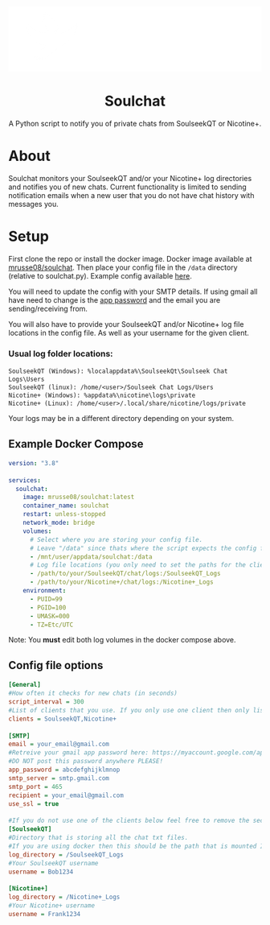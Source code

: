 ![banner](https://raw.githubusercontent.com/mrusse/soulchat/refs/heads/main/resources/banner.png)

<h1 align="center">Soulchat</h1>
<p align="center">
  A Python script to notify you of private chats from SoulseekQT or Nicotine+.
</p>

# About
Soulchat monitors your SoulseekQT and/or your Nicotine+ log directories and notifies you of new chats.
Current functionality is limited to sending notification emails when a new user that you do not have chat
history with messages you.

# Setup
First clone the repo or install the docker image. Docker image available at [mrusse08/soulchat](https://hub.docker.com/repository/docker/mrusse08/soulchat/general).
Then place your config file in the `/data` directory (relative to soulchat.py). Example config available [here](https://github.com/mrusse/soulchat/blob/main/config.ini).

You will need to update the config with your SMTP details. If using gmail all have need to change is the [app password](https://myaccount.google.com/apppasswords) and
the email you are sending/receiving from. 

You will also have to provide your SoulseekQT and/or Nicotine+ log file locations in the config file. As well as your username for the given client.

### Usual log folder locations:
```
SoulseekQT (Windows): %localappdata%\SoulseekQt\Soulseek Chat Logs\Users
SoulseekQT (linux): /home/<user>/Soulseek Chat Logs/Users
Nicotine+ (Windows): %appdata%\nicotine\logs\private
Nicotine+ (Linux): /home/<user>/.local/share/nicotine/logs/private
```
Your logs may be in a different directory depending on your system.

## Example Docker Compose

```yml
version: "3.8"

services:
  soulchat:
    image: mrusse08/soulchat:latest
    container_name: soulchat
    restart: unless-stopped
    network_mode: bridge
    volumes:
      # Select where you are storing your config file.
      # Leave "/data" since thats where the script expects the config file to be.
      - /mnt/user/appdata/soulchat:/data
      # Log file locations (you only need to set the paths for the clients you use).
      - /path/to/your/SoulseekQT/chat/logs:/SoulseekQT_Logs
      - /path/to/your/Nicotine+/chat/logs:/Nicotine+_Logs
    environment:
      - PUID=99
      - PGID=100
      - UMASK=000
      - TZ=Etc/UTC
```
Note: You **must** edit both log volumes in the docker compose above.

## Config file options

```ini
[General]
#How often it checks for new chats (in seconds)
script_interval = 300
#List of clients that you use. If you only use one client then only list one.
clients = SoulseekQT,Nicotine+

[SMTP]
email = your_email@gmail.com
#Retreive your gmail app password here: https://myaccount.google.com/apppasswords
#DO NOT post this password anywhere PLEASE!
app_password = abcdefghijklmnop
smtp_server = smtp.gmail.com
smtp_port = 465
recipient = your_email@gmail.com
use_ssl = true

#If you do not use one of the clients below feel free to remove the section from the config.
[SoulseekQT]
#Directory that is storing all the chat txt files. 
#If you are using docker then this should be the path that is mounted INSIDE the container.
log_directory = /SoulseekQT_Logs
#Your SoulseekQT username
username = Bob1234

[Nicotine+]
log_directory = /Nicotine+_Logs
#Your Nicotine+ username
username = Frank1234
```
